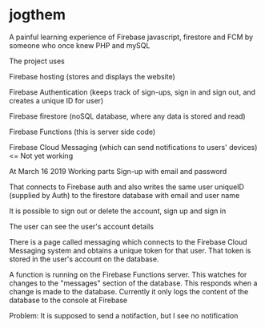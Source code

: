 # jogthem
A painful learning experience of Firebase javascript, firestore and FCM by someone who once knew PHP and mySQL

The project uses

Firebase hosting (stores and displays the website)

Firebase Authentication (keeps track of sign-ups, sign in and sign out, and creates a unique ID for user)

Firebase firestore (noSQL database, where any data is stored and read)

Firebase Functions (this is server side code)

Firebase Cloud Messaging (which can send notifications to users' devices) <= Not yet working


At March 16 2019
Working parts
Sign-up with email and password

That connects to Firebase auth and also writes the same user uniqueID (supplied by Auth) to the firestore database with email and user name

It is possible to sign out or delete the account, sign up and sign in

The user can see the user's account details

There is a page called messaging which connects to the Firebase Cloud Messaging system and obtains a unique token for that user. That token is stored in the user's account on the database.

A function is running on the Firebase Functions server. This watches for changes to the "messages" section of the database. This responds when a change is made to the database. Currently it only logs the content of the database to the console at Firebase

Problem: It is supposed to send a notifaction, but I see no notification
